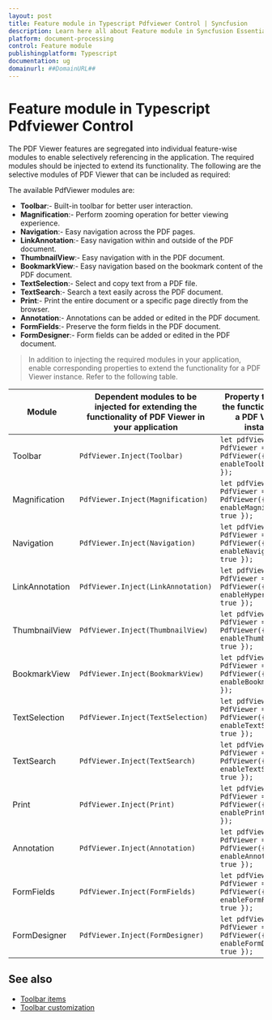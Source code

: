 ```yaml
---
layout: post
title: Feature module in Typescript Pdfviewer Control | Syncfusion
description: Learn here all about Feature module in Syncfusion Essential Typescript Pdfviewer control, its elements and more.
platform: document-processing
control: Feature module
publishingplatform: Typescript
documentation: ug
domainurl: ##DomainURL##
---
```


# Feature module in Typescript Pdfviewer Control

The PDF Viewer features are segregated into individual feature-wise modules to enable selectively referencing in the application. The required modules should be injected to extend its functionality. The following are the selective modules of PDF Viewer that can be included as required:

The available PdfViewer modules are:

* **Toolbar**:- Built-in toolbar for better user interaction.
* **Magnification**:- Perform zooming operation for better viewing experience.
* **Navigation**:- Easy navigation across the PDF pages.
* **LinkAnnotation**:- Easy navigation within and outside of the PDF document.
* **ThumbnailView**:- Easy navigation with in the PDF document.
* **BookmarkView**:- Easy navigation based on the bookmark content of the PDF document.
* **TextSelection**:- Select and copy text from a PDF file.
* **TextSearch**:- Search a text easily across the PDF document.
* **Print**:- Print the entire document or a specific page directly from the browser.
* **Annotation**:- Annotations can be added or edited in the PDF document.
* **FormFields**:- Preserve the form fields in the PDF document.
* **FormDesigner**:- Form fields can be added or edited in the PDF document.

>In addition to injecting the required modules in your application, enable corresponding properties to extend the functionality for a PDF Viewer instance.
Refer to the following table.

| Module | Dependent modules to be injected for extending the functionality of PDF Viewer in your application | Property to enable the functionality for a PDF Viewer instance |
|---|---|---|
|Toolbar|`PdfViewer.Inject(Toolbar)`|`let pdfViewer: PdfViewer = new PdfViewer({ enableToolbar: true });`|
|Magnification|`PdfViewer.Inject(Magnification)`|`let pdfViewer: PdfViewer = new PdfViewer({ enableMagnification: true });`|
|Navigation|`PdfViewer.Inject(Navigation)`|`let pdfViewer: PdfViewer = new PdfViewer({ enableNavigation: true });`|
|LinkAnnotation|`PdfViewer.Inject(LinkAnnotation)`|`let pdfViewer: PdfViewer = new PdfViewer({ enableHyperlink: true });`|
|ThumbnailView|`PdfViewer.Inject(ThumbnailView)`|`let pdfViewer: PdfViewer = new PdfViewer({ enableThumbnail: true });`|
|BookmarkView|`PdfViewer.Inject(BookmarkView)`|`let pdfViewer: PdfViewer = new PdfViewer({ enableBookmark: true });`|
|TextSelection|`PdfViewer.Inject(TextSelection)`|`let pdfViewer: PdfViewer = new PdfViewer({ enableTextSelection: true });`|
|TextSearch|`PdfViewer.Inject(TextSearch)`|`let pdfViewer: PdfViewer = new PdfViewer({ enableTextSearch: true });`|
|Print|`PdfViewer.Inject(Print)`|`let pdfViewer: PdfViewer = new PdfViewer({ enablePrint: true });`|
|Annotation|`PdfViewer.Inject(Annotation)`|`let pdfViewer: PdfViewer = new PdfViewer({ enableAnnotation: true });`|
|FormFields|`PdfViewer.Inject(FormFields)`|`let pdfViewer: PdfViewer = new PdfViewer({ enableFormFields: true });`|
|FormDesigner|`PdfViewer.Inject(FormDesigner)`|`let pdfViewer: PdfViewer = new PdfViewer({ enableFormDesigner: true });`|

## See also

* [Toolbar items](./toolbar)
* [Toolbar customization](./how-to/customization)
